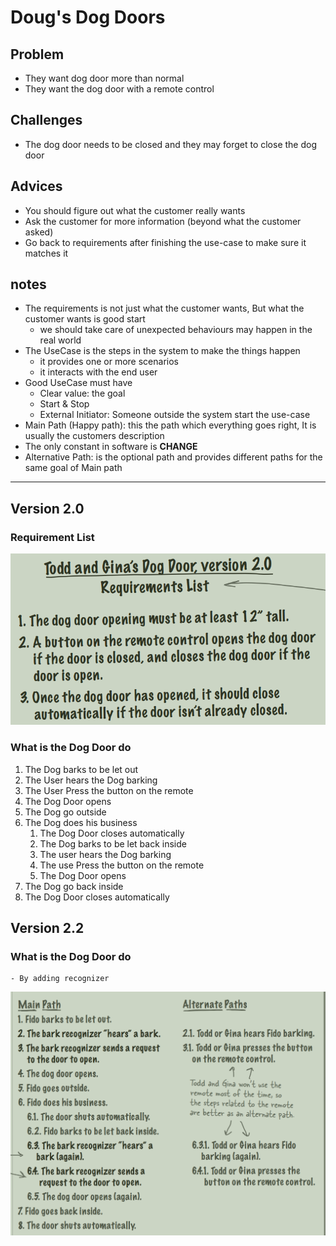 # Doug's Dog Doors

## Problem
   - They want dog door more than normal
   - They want the dog door with a remote control


## Challenges
   - The dog door needs to be closed and they may forget to close the dog door


## Advices
   - You should figure out what the customer really wants
   - Ask the customer for more information (beyond what the customer asked)
   - Go back to requirements after finishing the use-case to make sure it matches it


## notes
   - The requirements is not just what the customer wants, But what the customer wants is good start
     - we should take care of unexpected behaviours may happen in the real world
   - The UseCase is the steps in the system to make the things happen
     - it provides one or more scenarios
     - it interacts with the end user
   - Good UseCase must have
     - Clear value: the goal
     - Start & Stop
     - External Initiator: Someone outside the system start the use-case
   - Main Path (Happy path): this the path which everything goes right, It is usually the customers description
   - The only constant in software is **CHANGE**
   - Alternative Path: is the optional path and provides different paths for the same goal of Main path
----------------------------------------------------------------

## Version 2.0

### Requirement List
![image description](./images/img.png)

### What is the Dog Door do
  1. The Dog barks to be let out
  2. The User hears the Dog barking
  3. The User Press the button on the remote
  4. The Dog Door opens
  5. The Dog go outside
  6. The Dog does his business 
     1. The Dog Door closes automatically
     2. The Dog barks to be let back inside
     3. The user hears the Dog barking
     4. The use Press the button on the remote
     5. The Dog Door opens
  7. The Dog go back inside
  8. The Dog Door closes automatically 


## Version 2.2
### What is the Dog Door do
    - By adding recognizer
![use-case 2.2](./images/img_1.png)

